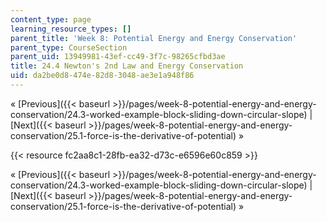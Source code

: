 ```yaml
---
content_type: page
learning_resource_types: []
parent_title: 'Week 8: Potential Energy and Energy Conservation'
parent_type: CourseSection
parent_uid: 13949981-43ef-cc49-3f7c-98265cfbd3ae
title: 24.4 Newton's 2nd Law and Energy Conservation
uid: da2be0d8-474e-82d8-3048-ae3e1a948f86
---
```


« [Previous]({{< baseurl >}}/pages/week-8-potential-energy-and-energy-conservation/24.3-worked-example-block-sliding-down-circular-slope) | [Next]({{< baseurl >}}/pages/week-8-potential-energy-and-energy-conservation/25.1-force-is-the-derivative-of-potential) »

{{< resource fc2aa8c1-28fb-ea32-d73c-e6596e60c859 >}}

« [Previous]({{< baseurl >}}/pages/week-8-potential-energy-and-energy-conservation/24.3-worked-example-block-sliding-down-circular-slope) | [Next]({{< baseurl >}}/pages/week-8-potential-energy-and-energy-conservation/25.1-force-is-the-derivative-of-potential) »